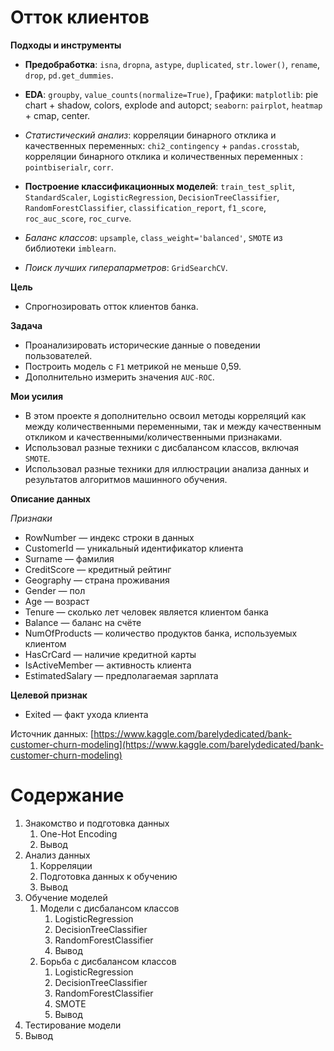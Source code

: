 # Отток клиентов
**Подходы и инструменты**
* **Предобработка**: `isna`, `dropna`, `astype`, `duplicated`, `str.lower()`, `rename`, `drop`, `pd.get_dummies`.

* **EDA**: `groupby`, `value_counts(normalize=True)`, Графики: `matplotlib`: pie chart + shadow, colors, explode and autopct; `seaborn`: `pairplot`, `heatmap` + cmap, center. 
* *Статистический анализ*: корреляции бинарного отклика и качественных переменных: `chi2_contingency` + `pandas.crosstab`, корреляции бинарного отклика и количественных переменных : `pointbiserialr`, `corr`.

* **Построение классификационных моделей**: `train_test_split`, `StandardScaler`, `LogisticRegression`, `DecisionTreeClassifier`, `RandomForestClassifier`, `classification_report`, `f1_score`, `roc_auc_score`, `roc_curve`. 

* *Баланс классов*: `upsample`, `class_weight='balanced'`, `SMOTE` из библиотеки `imblearn`. 
* *Поиск лучших гиперапарметров*: `GridSearchCV`.
 
**Цель**
* Спрогнозировать отток клиентов банка.

**Задача**
* Проанализировать исторические данные о поведении пользователей.
* Построить модель с `F1` метрикой не меньше 0,59.
* Дополнительно измерить значения `AUC-ROC`.


**Мои усилия**
* В этом проекте я дополнительно освоил методы корреляций как между количественными переменными, так и между качественным откликом и качественными/количественными признаками.
* Использовал разные техники с дисбалансом классов, включая `SMOTE`.
* Использовал разные техники для иллюстрации анализа данных и результатов алгоритмов машинного обучения.



**Описание данных**

*Признаки*
*	RowNumber — индекс строки в данных
*	CustomerId — уникальный идентификатор клиента
*	Surname — фамилия
*	CreditScore — кредитный рейтинг
*	Geography — страна проживания
*	Gender — пол
*	Age — возраст
*	Tenure — сколько лет человек является клиентом банка
*	Balance — баланс на счёте
*	NumOfProducts — количество продуктов банка, используемых клиентом
*	HasCrCard — наличие кредитной карты
*	IsActiveMember — активность клиента
*	EstimatedSalary — предполагаемая зарплата

**Целевой признак**
*	Exited — факт ухода клиента

Источник данных: [https://www.kaggle.com/barelydedicated/bank-customer-churn-modeling](https://www.kaggle.com/barelydedicated/bank-customer-churn-modeling)





# Содержание
1.  Знакомство и подготовка данных
    1. One-Hot Encoding
    2. Вывод
2. Анализ данных
    1. Корреляции
    2. Подготовка данных к обучению
    3.  Вывод    
3. Обучение моделей
      1. Модели с дисбалансом классов
            1. LogisticRegression
            2. DecisionTreeClassifier
            3. RandomForestClassifier
            4. Вывод  
      2. Борьба с дисбалансом классов
            1. LogisticRegression
            2. DecisionTreeClassifier
            3. RandomForestClassifier
            4. SMOTE
            5. Вывод   
4. Тестирование модели
5. Вывод
